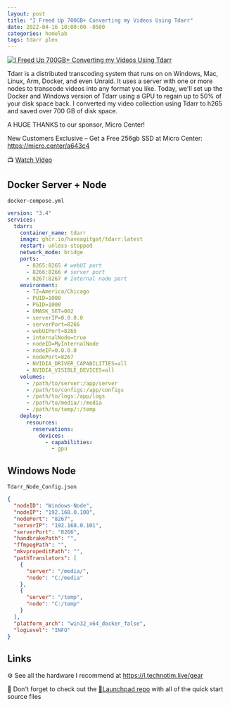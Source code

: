 ```yaml
---
layout: post
title: "I Freed Up 700GB+ Converting my Videos Using Tdarr"
date: 2022-04-16 10:00:00 -0500
categories: homelab 
tags: tdarr plex
---
```


[![I Freed Up 700GB+ Converting my Videos Using Tdarr](https://img.youtube.com/vi/UA1Sktq40pA/0.jpg)](https://www.youtube.com/watch?v=UA1Sktq40pA "I Freed Up 700GB+ Converting my Videos Using Tdarr")

Tdarr is a distributed transcoding system that runs on on Windows, Mac, Linux, Arm, Docker, and even Unraid.  It uses a server with one or more nodes to transcode videos into any format you like.  Today, we'll set up the Docker and Windows version of Tdarr using a GPU to regain up to 50% of your disk space back.  I converted my video collection using Tdarr to h265 and saved over 700 GB of disk space.  

A HUGE THANKS to our sponsor, Micro Center! 

New Customers Exclusive – Get a Free 256gb SSD at Micro Center: <https://micro.center/a643c4>

📺 [Watch Video](https://www.youtube.com/watch?v=UA1Sktq40pA)

## Docker Server + Node

`docker-compose.yml`

```yml
version: "3.4"
services:
  tdarr:
    container_name: tdarr
    image: ghcr.io/haveagitgat/tdarr:latest
    restart: unless-stopped
    network_mode: bridge
    ports:
      - 8265:8265 # webUI port
      - 8266:8266 # server port
      - 8267:8267 # Internal node port
    environment:
      - TZ=America/Chicago
      - PUID=1000
      - PGID=1000
      - UMASK_SET=002
      - serverIP=0.0.0.0
      - serverPort=8266
      - webUIPort=8265
      - internalNode=true
      - nodeID=MyInternalNode
      - nodeIP=0.0.0.0
      - nodePort=8267
      - NVIDIA_DRIVER_CAPABILITIES=all
      - NVIDIA_VISIBLE_DEVICES=all
    volumes:
      - /path/to/server:/app/server
      - /path/to/configs:/app/configs
      - /path/to/logs:/app/logs
      - /path/to/media/:/media
      - /path/to/temp/:/temp
    deploy:
      resources:
        reservations:
          devices:
            - capabilities:
              - gpu
```

## Windows Node

`Tdarr_Node_Config.json`

```json
{
  "nodeID": "Windows-Node",
  "nodeIP": "192.168.0.100",
  "nodePort": "8267",
  "serverIP": "192.168.0.101",
  "serverPort": "8266",
  "handbrakePath": "",
  "ffmpegPath": "",
  "mkvpropeditPath": "",
  "pathTranslators": [
    {
      "server": "/media/",
      "node": "C:/media"
    },
    {
      "server": "/temp",
      "node": "C:/temp"
    }
  ],
  "platform_arch": "win32_x64_docker_false",
  "logLevel": "INFO"
}
```

## Links

⚙️ See all the hardware I recommend at <https://l.technotim.live/gear>

🚀 Don't forget to check out the [🚀Launchpad repo](https://l.technotim.live/quick-start) with all of the quick start source files
